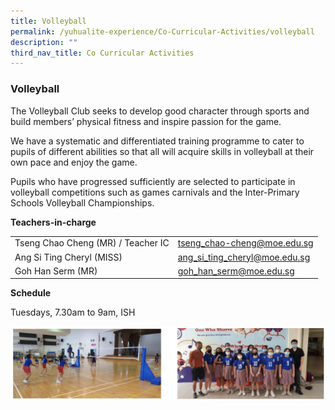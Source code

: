 ```yaml
---
title: Volleyball
permalink: /yuhualite-experience/Co-Curricular-Activities/volleyball
description: ""
third_nav_title: Co Curricular Activities
---
```

### Volleyball

The Volleyball Club seeks to develop good character through sports and build members’ physical fitness and inspire passion for the game.

We have a systematic and differentiated training programme to cater to pupils of different abilities so that all will acquire skills in volleyball at their own pace and enjoy the game.

Pupils who have progressed sufficiently are selected to participate in volleyball competitions such as games carnivals and the Inter-Primary Schools Volleyball Championships.

**Teachers-in-charge**

|  |  |
|---|---|
| Tseng Chao Cheng (MR) / Teacher IC | tseng_chao-cheng@moe.edu.sg |
| Ang Si Ting Cheryl (MISS) | ang_si_ting_cheryl@moe.edu.sg |
| Goh Han Serm (MR) | goh_han_serm@moe.edu.sg |

**Schedule**

Tuesdays, 7.30am to 9am, ISH

![](/images/cca15.png)